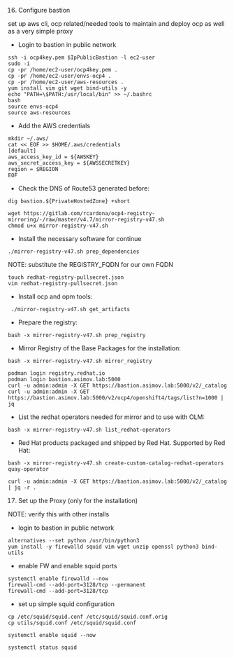
16. Configure bastion

set up aws cli, ocp related/needed tools to maintain and deploy ocp as well as a very simple proxy

* Login to bastion in public network

```
ssh -i ocp4key.pem $IpPublicBastion -l ec2-user
sudo -i
cp -pr /home/ec2-user/ocp4key.pem .
cp -pr /home/ec2-user/envs-ocp4 .
cp -pr /home/ec2-user/aws-resources .
yum install vim git wget bind-utils -y
echo "PATH=\$PATH:/usr/local/bin" >> ~/.bashrc
bash
source envs-ocp4
source aws-resources
```

* Add the AWS credentials

```
mkdir ~/.aws/
cat << EOF >> $HOME/.aws/credentials
[default]
aws_access_key_id = ${AWSKEY}
aws_secret_access_key = ${AWSSECRETKEY}
region = $REGION
EOF
```

* Check the DNS of Route53 generated before:

```
dig bastion.${PrivateHostedZone} +short
```

```
wget https://gitlab.com/rcardona/ocp4-registry-mirroring/-/raw/master/v4.7/mirror-registry-v47.sh
chmod u+x mirror-registry-v47.sh
```

* Install the necessary software for continue

```
./mirror-registry-v47.sh prep_dependencies
```

NOTE: substitute the REGISTRY_FQDN for our own FQDN

```
touch redhat-registry-pullsecret.json
vim redhat-registry-pullsecret.json
```

* Install ocp and opm tools: 

```
 ./mirror-registry-v47.sh get_artifacts
```

* Prepare the registry:

```
bash -x mirror-registry-v47.sh prep_registry
```

* Mirror Registry of the Base Packages for the installation:

```
bash -x mirror-registry-v47.sh mirror_registry
```

```
podman login registry.redhat.io
podman login bastion.asimov.lab:5000
curl -u admin:admin -X GET https://bastion.asimov.lab:5000/v2/_catalog
curl -u admin:admin -X GET https://bastion.asimov.lab:5000/v2/ocp4/openshift4/tags/list?n=1000 | jq
```

* List the redhat operators needed for mirror and to use with OLM:

```
bash -x mirror-registry-v47.sh list_redhat-operators
```

* Red Hat products packaged and shipped by Red Hat. Supported by Red Hat:

```
bash -x mirror-registry-v47.sh create-custom-catalog-redhat-operators quay-operator
```

```
curl -u admin:admin -X GET https://bastion.asimov.lab:5000/v2/_catalog | jq -r .
```


17. Set up the Proxy (only for the installation)

NOTE: verify this with other installs

* login to bastion in public network


```
alternatives --set python /usr/bin/python3
yum install -y firewalld squid vim wget unzip openssl python3 bind-utils
```

* enable FW and enable squid ports

```
systemctl enable firewalld --now
firewall-cmd --add-port=3128/tcp --permanent
firewall-cmd --add-port=3128/tcp
```

* set up simple squid configuration 

```
cp /etc/squid/squid.conf /etc/squid/squid.conf.orig
cp utils/squid.conf /etc/squid/squid.conf

systemctl enable squid --now

systemctl status squid
```